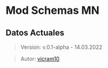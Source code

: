 # Mod Schemas MN

## Datos Actuales
> Version: v.0.1-alpha - 14.03.2022

> Autor: [vicram10](https://www.simplemachines.org/community/index.php?action=profile;u=171824)
